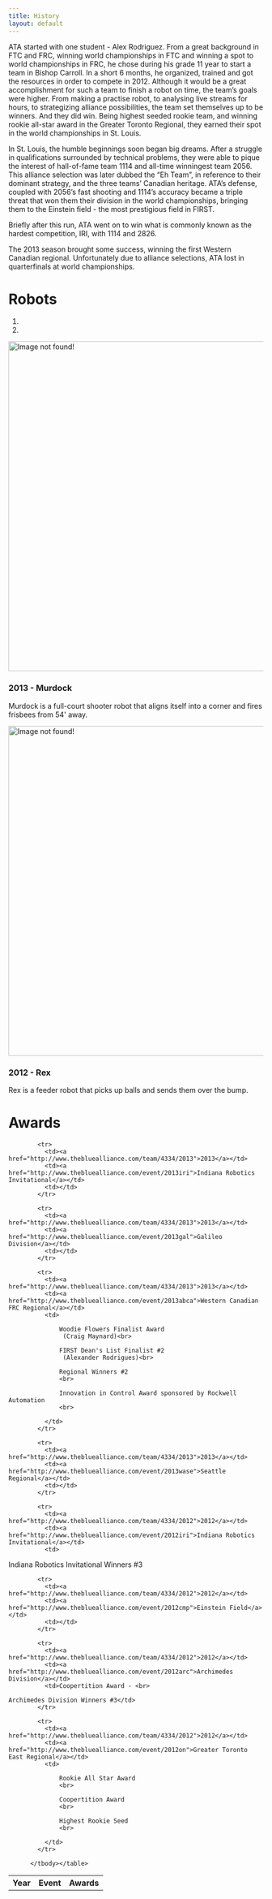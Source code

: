 ```yaml
---
title: History
layout: default
---
```


ATA started with one student - Alex Rodriguez. From a great background in FTC and FRC, winning world championships in FTC and winning a spot to world championships in FRC, he chose during his grade 11 year to start a team in Bishop Carroll. In a short 6 months, he organized, trained and got the resources in order to compete in 2012. Although it would be a great accomplishment for such a team to finish a robot on time, the team’s goals were higher. From making a practise robot, to analysing live streams for hours, to strategizing alliance possibilities, the team set themselves up to be winners. And they did win. Being highest seeded rookie team, and winning rookie all-star award in the Greater Toronto Regional, they earned their spot in the world championships in St. Louis.

In St. Louis, the humble beginnings soon began big dreams. After a struggle in qualifications surrounded by technical problems, they were able to pique the interest of hall-of-fame team 1114 and all-time winningest team 2056. This alliance selection was later dubbed the “Eh Team”, in reference to their dominant strategy, and the three teams’ Canadian heritage. ATA’s defense, coupled with 2056’s fast shooting and 1114’s accuracy became a triple threat that won them their division in the world championships, bringing them to the Einstein field - the most prestigious field in FIRST.

Briefly after this run, ATA went on to win what is commonly known as the hardest competition, IRI, with 1114 and 2826.

The 2013 season brought some success, winning the first Western Canadian regional. Unfortunately due to alliance selections, ATA lost in quarterfinals at world championships.

# Robots

<div id="carousel" class="carousel slide">
    <ol class="carousel-indicators">
        <li data-target="#carousel" data-slide-to="0" class="active"></li>
        <li data-target="#carousel" data-slide-to="1" class="active"></li>
    </ol>
    <div class="carousel-inner">
        <div class="item active">
            <img style="margin: 0 auto;height:650px;" src="/img/2013-robot.jpg" alt="Image not found!">
            <div class="carousel-caption">
                <h3>2013 - Murdock</h3>
                <p>Murdock is a full-court shooter robot that aligns itself into a corner and fires frisbees from 54' away.</p>
            </div>
        </div>
        <div class="item">
            <img style="margin: 0 auto;height:650px;" src="/img/2012-robot.jpg" alt="Image not found!">
            <div class="carousel-caption">
                <h3>2012 - Rex</h3>
                <p>Rex is a feeder robot that picks up balls and sends them over the bump.</p>
            </div>
        </div>
    </div>
    <a class="left carousel-control" href="#carousel" data-slide="prev">
        <span class="glyphicon glyphicon-chevron-left"></span>
    </a>
    <a class="right carousel-control" href="#carousel" data-slide="next">
        <span class="glyphicon glyphicon-chevron-right"></span>
    </a>
</div>


# Awards
<table class="table table-condensed">
            <tbody><tr>
              <th>Year</th>
              <th>Event</th>
              <th>Awards</th>
            </tr>
            
            <tr>
              <td><a href="http://www.thebluealliance.com/team/4334/2013">2013</a></td>
              <td><a href="http://www.thebluealliance.com/event/2013iri">Indiana Robotics Invitational</a></td>
              <td></td>
            </tr>
            
            <tr>
              <td><a href="http://www.thebluealliance.com/team/4334/2013">2013</a></td>
              <td><a href="http://www.thebluealliance.com/event/2013gal">Galileo Division</a></td>
              <td></td>
            </tr>
            
            <tr>
              <td><a href="http://www.thebluealliance.com/team/4334/2013">2013</a></td>
              <td><a href="http://www.thebluealliance.com/event/2013abca">Western Canadian FRC Regional</a></td>
              <td>
                
                  Woodie Flowers Finalist Award
                   (Craig Maynard)<br>
                
                  FIRST Dean's List Finalist #2
                   (Alexander Rodrigues)<br>
                
                  Regional Winners #2
                  <br>
                
                  Innovation in Control Award sponsored by Rockwell Automation
                  <br>
                
              </td>
            </tr>
            
            <tr>
              <td><a href="http://www.thebluealliance.com/team/4334/2013">2013</a></td>
              <td><a href="http://www.thebluealliance.com/event/2013wase">Seattle Regional</a></td>
              <td></td>
            </tr>
            
            <tr>
              <td><a href="http://www.thebluealliance.com/team/4334/2012">2012</a></td>
              <td><a href="http://www.thebluealliance.com/event/2012iri">Indiana Robotics Invitational</a></td>
              <td>
Indiana Robotics Invitational Winners #3
</td>
            </tr>
            
            <tr>
              <td><a href="http://www.thebluealliance.com/team/4334/2012">2012</a></td>
              <td><a href="http://www.thebluealliance.com/event/2012cmp">Einstein Field</a></td>
              <td></td>
            </tr>
            
            <tr>
              <td><a href="http://www.thebluealliance.com/team/4334/2012">2012</a></td>
              <td><a href="http://www.thebluealliance.com/event/2012arc">Archimedes Division</a></td>
              <td>Coopertition Award - <br>

	Archimedes Division Winners #3</td>
            </tr>
            
            <tr>
              <td><a href="http://www.thebluealliance.com/team/4334/2012">2012</a></td>
              <td><a href="http://www.thebluealliance.com/event/2012on">Greater Toronto East Regional</a></td>
              <td>
                
                  Rookie All Star Award
                  <br>
                
                  Coopertition Award
                  <br>
                
                  Highest Rookie Seed
                  <br>
                
              </td>
            </tr>
            
          </tbody></table>

